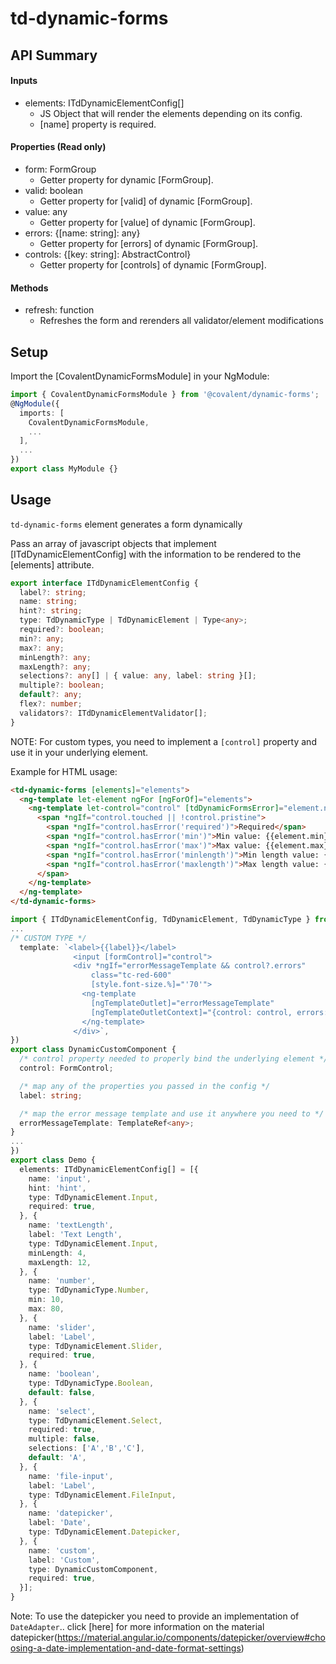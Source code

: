 # td-dynamic-forms

## API Summary

#### Inputs

+ elements: ITdDynamicElementConfig[]
  + JS Object that will render the elements depending on its config.
  + [name] property is required.

#### Properties (Read only)

+ form: FormGroup
  + Getter property for dynamic [FormGroup].
+ valid: boolean
  + Getter property for [valid] of dynamic [FormGroup].
+ value: any
  + Getter property for [value] of dynamic [FormGroup].
+ errors: {[name: string]: any}
  + Getter property for [errors] of dynamic [FormGroup].
+ controls: {[key: string]: AbstractControl}
  + Getter property for [controls] of dynamic [FormGroup].

#### Methods

+ refresh: function
  + Refreshes the form and rerenders all validator/element modifications

## Setup

Import the [CovalentDynamicFormsModule] in your NgModule:

```typescript
import { CovalentDynamicFormsModule } from '@covalent/dynamic-forms';
@NgModule({
  imports: [
    CovalentDynamicFormsModule,
    ...
  ],
  ...
})
export class MyModule {}
```

## Usage

`td-dynamic-forms` element generates a form dynamically

Pass an array of javascript objects that implement [ITdDynamicElementConfig] with the information to be rendered to the [elements] attribute.

```typescript
export interface ITdDynamicElementConfig {
  label?: string;
  name: string;
  hint?: string;
  type: TdDynamicType | TdDynamicElement | Type<any>;
  required?: boolean;
  min?: any;
  max?: any;
  minLength?: any;
  maxLength?: any;
  selections?: any[] | { value: any, label: string }[];
  multiple?: boolean;
  default?: any;
  flex?: number;
  validators?: ITdDynamicElementValidator[];
}
```

NOTE: For custom types, you need to implement a `[control]` property and use it in your underlying element.

Example for HTML usage:

```html
<td-dynamic-forms [elements]="elements">
  <ng-template let-element ngFor [ngForOf]="elements">
    <ng-template let-control="control" [tdDynamicFormsError]="element.name">
      <span *ngIf="control.touched || !control.pristine">
        <span *ngIf="control.hasError('required')">Required</span>
        <span *ngIf="control.hasError('min')">Min value: {{element.min}}</span>
        <span *ngIf="control.hasError('max')">Max value: {{element.max}}</span>
        <span *ngIf="control.hasError('minlength')">Min length value: {{element.minLength}}</span>
        <span *ngIf="control.hasError('maxlength')">Max length value: {{element.minLength}}</span>
      </span>
    </ng-template>
  </ng-template>
</td-dynamic-forms>
```

```typescript
import { ITdDynamicElementConfig, TdDynamicElement, TdDynamicType } from '@covalent/dynamic-forms';
...
/* CUSTOM TYPE */
  template: `<label>{{label}}</label>
              <input [formControl]="control">
              <div *ngIf="errorMessageTemplate && control?.errors"
                  class="tc-red-600"
                  [style.font-size.%]="'70'">
                <ng-template
                  [ngTemplateOutlet]="errorMessageTemplate"
                  [ngTemplateOutletContext]="{control: control, errors: control?.errors}">
                </ng-template>
              </div>`,
})
export class DynamicCustomComponent {
  /* control property needed to properly bind the underlying element */
  control: FormControl;

  /* map any of the properties you passed in the config */
  label: string;

  /* map the error message template and use it anywhere you need to */
  errorMessageTemplate: TemplateRef<any>;
}
...
})
export class Demo {
  elements: ITdDynamicElementConfig[] = [{
    name: 'input',
    hint: 'hint',
    type: TdDynamicElement.Input,
    required: true,
  }, {
    name: 'textLength',
    label: 'Text Length',
    type: TdDynamicElement.Input,
    minLength: 4,
    maxLength: 12,
  }, {
    name: 'number',
    type: TdDynamicType.Number,
    min: 10,
    max: 80,
  }, {
    name: 'slider',
    label: 'Label',
    type: TdDynamicElement.Slider,
    required: true,
  }, {
    name: 'boolean',
    type: TdDynamicType.Boolean,
    default: false,
  }, {
    name: 'select',
    type: TdDynamicElement.Select,
    required: true,
    multiple: false,
    selections: ['A','B','C'],
    default: 'A',
  }, {
    name: 'file-input',
    label: 'Label',
    type: TdDynamicElement.FileInput,
  }, {
    name: 'datepicker',
    label: 'Date',
    type: TdDynamicElement.Datepicker,
  }, {
    name: 'custom',
    label: 'Custom',
    type: DynamicCustomComponent,
    required: true,
  }];
}
```

Note: To use the datepicker you need to provide an implementation of `DateAdapter`.. click [here] for more information on the material datepicker(https://material.angular.io/components/datepicker/overview#choosing-a-date-implementation-and-date-format-settings)
